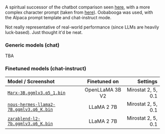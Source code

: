 A spiritual successor of the chatbot comparison seen [here](https://github.com/Crataco/ai-guide/blob/main/guide/original.md#screenshots), with a more complex character prompt (taken from [here](https://github.com/harubaru/eliza/blob/main/config/discord_reimu.json)). Oobabooga was used, with the Alpaca prompt template and chat-instruct mode.

Not really representative of real-world performance (since LLMs are heavily luck-based). Just thought it'd be neat.

### Generic models (chat)
TBA

### Finetuned models (chat-instruct)
**Model / Screenshot** | **Finetuned on** | **Settings**
:--|:--:|--:
[`Marx-3B.ggmlv3.q5_1.bin`](https://cdn.discordapp.com/attachments/1092245228028706867/1142516508984086578/mirostat_5_w_marx_3b.png) | OpenLLaMA 3B V2 | Mirostat 2, 5, 0.1
[`nous-hermes-llama2-7B.ggmlv3.q6_K.bin`](https://cdn.discordapp.com/attachments/1092245228028706867/1142505069821042738/nous-hermes_2_7b.png) | LLaMA 2 7B | Mirostat 2, 5, 0.1
[`zarablend-l2-7b.ggmlv3.q6_K.bin`](https://cdn.discordapp.com/attachments/1092245228028706867/1142516249570586834/zarablend_7b.png) | LLaMA 2 7B | Mirostat 2, 5, 0.1
